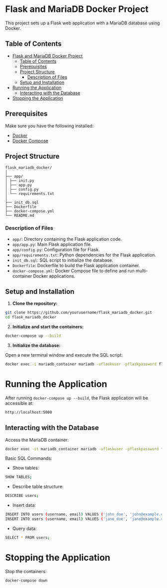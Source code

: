 # Flask and MariaDB Docker Project

This project sets up a Flask web application with a MariaDB database using Docker.

## Table of Contents
- [Flask and MariaDB Docker Project](#flask-and-mariadb-docker-project)
  - [Table of Contents](#table-of-contents)
  - [Prerequisites](#prerequisites)
  - [Project Structure](#project-structure)
    - [Description of Files](#description-of-files)
  - [Setup and Installation](#setup-and-installation)
- [Running the Application](#running-the-application)
  - [Interacting with the Database](#interacting-with-the-database)
- [Stopping the Application](#stopping-the-application)

## Prerequisites

Make sure you have the following installed:
- [Docker](https://www.docker.com/)
- [Docker Compose](https://docs.docker.com/compose/)

## Project Structure
```plaintext
flask_mariadb_docker/
│
├── app/
│ ├── init.py
│ ├── app.py
│ ├── config.py
│ └── requirements.txt
│
├── init_db.sql
├── Dockerfile
├── docker-compose.yml
└── README.md
```
### Description of Files
- `app/`: Directory containing the Flask application code.
- `app/app.py`: Main Flask application file.
- `app/config.py`: Configuration file for Flask.
- `app/requirements.txt`: Python dependencies for the Flask application.
- `init_db.sql`: SQL script to initialize the database.
- `Dockerfile`: Dockerfile to build the Flask application container.
- `docker-compose.yml`: Docker Compose file to define and run multi-container Docker applications.

## Setup and Installation

1. **Clone the repository:**

```sh
git clone https://github.com/yourusername/flask_mariadb_docker.git
cd flask_mariadb_docker
```
2. **Initialize and start the containers:**

```sh
docker-compose up --build
```
3. **Initialize the database:**

Open a new terminal window and execute the SQL script:

```sh
docker exec -i mariadb_container mariadb -uflaskuser -pflaskpassword flaskdb < init_db.sql
```
# Running the Application

After running `docker-compose up --build`, the Flask application will be accessible at:

```sh
http://localhost:5000
```
## Interacting with the Database

Access the MariaDB container:

```sh
docker exec -it mariadb_container mariadb -uflaskuser -pflaskpassword flaskdb
```
Basic SQL Commands:

- Show tables:

```sh
SHOW TABLES;
```
- Describe table structure:

```sh
DESCRIBE users;
```
- Insert data:

```sh
INSERT INTO users (username, email) VALUES ('john_doe', 'john@example.com');
INSERT INTO users (username, email) VALUES ('jane_doe', 'jane@example.com');
```
- Query data:

```sh
SELECT * FROM users;
```
# Stopping the Application

Stop the containers:

```sh
docker-compose down
```
